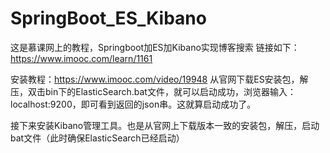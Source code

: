 # SpringBoot_ES_Kibano
这是慕课网上的教程，Springboot加ES加Kibano实现博客搜索
链接如下：https://www.imooc.com/learn/1161

安装教程：https://www.imooc.com/video/19948
从官网下载ES安装包，解压，双击bin下的ElasticSearch.bat文件，就可以启动成功，浏览器输入： localhost:9200，即可看到返回的json串。这就算启动成功了。

接下来安装Kibano管理工具。也是从官网上下载版本一致的安装包，解压，启动bat文件（此时确保ElasticSearch已经启动）



